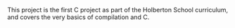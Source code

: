 This project is the first C project as part of the Holberton  School curriculum, and covers the very basics of compilation and C.